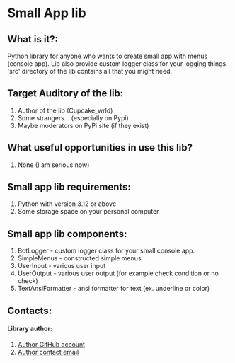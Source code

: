 # Small App lib

## What is it?:

Python library for anyone who wants to create small app with menus (console app).
Lib also provide custom logger class for your logging things.
'src' directory of the lib contains all that you might need.

## Target Auditory of the lib:

1. Author of the lib (Cupcake_wrld)
2. Some strangers... (especially on Pypi)
3. Maybe moderators on PyPi site (if they exist)

## What useful opportunities in use this lib?

1. None (I am serious now)

## Small app lib requirements:

1. Python with version 3.12 or above
2. Some storage space on your personal computer

## Small app lib components:

1. BotLogger - custom logger class for your small console app.
2. SimpleMenus - constructed simple menus
3. UserInput - various user input
4. UserOutput - various user output (for example check condition or no check)
5. TextAnsiFormatter - ansi formatter for text (ex. underline or color)

## Contacts:

#### Library author:

1. [Author GitHub account](https://github.com/bob-jacka)
2. [Author contact email](mailto:ccaatt63@gmail.com)